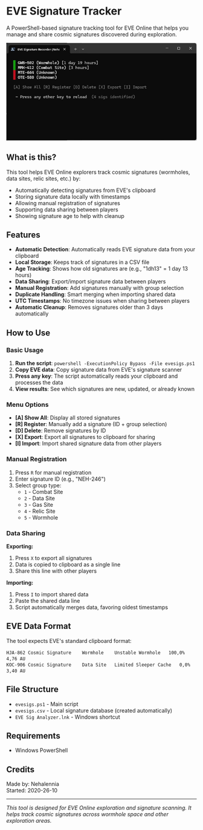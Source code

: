 # EVE Signature Tracker

A PowerShell-based signature tracking tool for EVE Online that helps you manage and share cosmic signatures discovered during exploration.

![EVE Signature Tracker in Action](https://raw.githubusercontent.com/andershaga/eve-sigs/refs/heads/main/assets/evesigs.jpg)


## What is this?

This tool helps EVE Online explorers track cosmic signatures (wormholes, data sites, relic sites, etc.) by:
- Automatically detecting signatures from EVE's clipboard
- Storing signature data locally with timestamps
- Allowing manual registration of signatures
- Supporting data sharing between players
- Showing signature age to help with cleanup

## Features

- **Automatic Detection**: Automatically reads EVE signature data from your clipboard
- **Local Storage**: Keeps track of signatures in a CSV file
- **Age Tracking**: Shows how old signatures are (e.g., "1dh13" = 1 day 13 hours)
- **Data Sharing**: Export/import signature data between players
- **Manual Registration**: Add signatures manually with group selection
- **Duplicate Handling**: Smart merging when importing shared data
- **UTC Timestamps**: No timezone issues when sharing between players
- **Automatic Cleanup**: Removes signatures older than 3 days automatically

## How to Use

### Basic Usage

1. **Run the script**: `powershell -ExecutionPolicy Bypass -File evesigs.ps1`
2. **Copy EVE data**: Copy signature data from EVE's signature scanner
3. **Press any key**: The script automatically reads your clipboard and processes the data
4. **View results**: See which signatures are new, updated, or already known

### Menu Options

- **[A] Show All**: Display all stored signatures
- **[R] Register**: Manually add a signature (ID + group selection)
- **[D] Delete**: Remove signatures by ID
- **[X] Export**: Export all signatures to clipboard for sharing
- **[I] Import**: Import shared signature data from other players

### Manual Registration

1. Press `R` for manual registration
2. Enter signature ID (e.g., "NEH-246")
3. Select group type:
   - `1` - Combat Site
   - `2` - Data Site
   - `3` - Gas Site
   - `4` - Relic Site
   - `5` - Wormhole

### Data Sharing

**Exporting:**
1. Press `X` to export all signatures
2. Data is copied to clipboard as a single line
3. Share this line with other players

**Importing:**
1. Press `I` to import shared data
2. Paste the shared data line
3. Script automatically merges data, favoring oldest timestamps

## EVE Data Format

The tool expects EVE's standard clipboard format:
```
HJA-862	Cosmic Signature	Wormhole	Unstable Wormhole	100,0%	4,76 AU
KOC-906	Cosmic Signature	Data Site	Limited Sleeper Cache	0,0%	3,40 AU
```

## File Structure

- `evesigs.ps1` - Main script
- `evesigs.csv` - Local signature database (created automatically)
- `EVE Sig Analyzer.lnk` - Windows shortcut

## Requirements

- Windows PowerShell

## Credits

Made by: Nehalennia  
Started: 2020-26-10

---

*This tool is designed for EVE Online exploration and signature scanning. It helps track cosmic signatures across wormhole space and other exploration areas.* 
